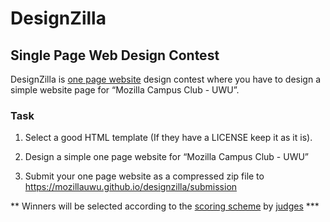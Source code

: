 # DesignZilla
## Single Page Web Design Contest


DesignZilla is [one page website](https://onepagelove.com/what-exactly-is-a-one-page-website) design contest where you have to design a simple website page for “Mozilla Campus Club - UWU”. 

### Task

1. Select a good HTML template (If they have a LICENSE keep it as it is). 

2. Design a simple one page website for “Mozilla Campus Club - UWU”

3. Submit your one page website as a compressed zip file to https://mozillauwu.github.io/designzilla/submission

** Winners will be selected according to the [scoring scheme](#scoringscheme) by [judges](#judges) ***
